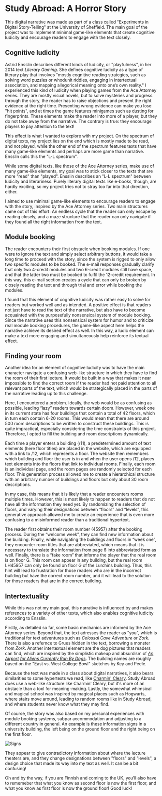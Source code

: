 # Study Abroad: A Horror Story
This digital narrative was made as part of a class called "Experiments in Digital Story-Telling" at the University of Sheffield. The main goal of the project was to implement minimal game-like elements that create cognitive ludicity and encourage readers to engage with the text closely. 

## Cognitive ludicity
Astrid Ensslin describes different kinds of ludicity, or "playfulness", in her 2014 text *Literary Gaming*. She defines cognitive ludicity as a type of literary play that involves "mostly cognitive reading strategies, such as solving word puzzles or whodunit riddles, engaging in intertextual association, and mapping allegorical meaning onto one’s own reality." I experienced this kind of ludicity when playing games from the Ace Attorney series. They are mostly visual novels, but to solve mysteries and progress through the story, the reader has to raise objections and present the right evidence at the right time. Presenting wrong evidence can make you lose "hit points", and at times the game features minigames such as dusting for fingerprints. These elements make the reader into more of a player, but they do not take away from the narrative. The contrary is true: they encourage players to pay attention to the text!

This effect is what I wanted to explore with my project. On the spectrum of digital texts, my project lies on the end which is mostly made to be read, and not played, while the other end of the spectrum features texts that have many game-like elements and perhaps are more game than narrative. Ensslin calls this the "L-L spectrum".

While some digital texts, like those of the Ace Attorney series, make use of many game-like elements, my goal was to stick closer to the texts that are more "read" than "played". Ensslin describes an "L-L spectrum" between ludicity and literariness. Purely literary digital texts like e-books, though, are hardly exciting, so my project tries not to stray too far into that direction, either.

I aimed to use minimal game-like elements to encourage readers to engage with the story, inspired by the Ace Attorney series. Two main structures came out of this effort: An endless cycle that the reader can only escape by reading closely, and a maze structure that the reader can only navigate if they found all the right information from the text.

## Module booking
The reader encounters their first obstacle when booking modules. If one were to ignore the text and simply select arbitrary buttons, it would take a long time to proceed with the story, since the system is rigged to only allow two specific modules to be booked. The e-mail responses gradually clarify that only two 4-credit modules and two 6-credit modules still have space, and that the latter two must be booked to fulfil the 12-credit requirement. In this way, this e-mail section creates a cycle that can only be broken by closely reading the text and through trial and error while booking the modules.

I found that this element of cognitive ludicity was rather easy to solve for readers but worked well and as intended. A positive effect is that readers not just have to read the text of the narrative, but also have to become acquainted with the purposefully nonsensical system of module booking. Since the narrative uses this nonsensical system for humor and to criticize real module booking procedures, the game-like aspect here helps the narrative achieve its desired effect as well. In this way, a ludic element can make a text more engaging and simultaneously help reinforce its textual effect.

## Finding your room
Another idea for an element of cognitive ludicity was to have the main character navigate a confusing web-like structure in which they have to find the room of their first lecture. It would be built in a way that makes it near impossible to find the correct room if the reader had not paid attention to all relevant parts of the text, which would be strategically placed in the parts of the narrative leading up to this challenge. 

Here, I encountered a problem. Ideally, the web would be as confusing as possible, leading “lazy” readers towards certain doom. However, week one in its current state has four buildings that contain a total of 42 floors, which in turn each contain 6-20 rooms. This would mean that there are around 500 room descriptions to be written to construct these buildings. This is quite impractical, especially considering the time constraints of this project. Therefore, I opted to fill the building and room descriptions dynamically. 

Each time a player enters a building (/11), a predetermined amount of text elements (here floor titles) are placed in the website, which are equipped with a link to /12, which represents a floor. The website then remembers which building and floor the user is in and when the user opens /12, places text elements into the floors that link to individual rooms. Finally, each room is an individual page, and the room pages are randomly selected for each floor. This generation process allowed me to create a hierarchical structure with an arbitrary number of buildings and floors but only about 30 room descriptions. 

In my case, this means that it is likely that a reader encounters rooms multiple times. However, this is most likely to happen to readers that do not have all the information they need yet. By randomizing the selection of floors, and varying their designations between “floors” and “levels”, this generative approach allowed me to create an experience that is even more confusing to a misinformed reader than a traditional hypertext. 

The reader first obtains their room number (45957) after the booking process. During the “welcome week”, they can find new information about the building. Finally, while navigating the buildings and floors in “week one”, they encounter room titles that are abbreviated, which means that it is necessary to translate the information from page 6 into abbreviated form as well. Finally, there is a “fake room” that informs the player that the real room is on floor G. This room can appear in any building, but the real room LH45957 can only be found on floor G of the Lurchins building. Thus, this hint will lead to frustration for those readers who are in the incorrect building but have the correct room number, and it will lead to the solution for those readers that are in the correct building.

## Intertextuality
While this was not my main goal, this narrative is influenced by and makes references to a variety of other texts, which also enables cognitive ludicity according to Ensslin.

Firstly, as detailed so far, some basic mechanics are informed by the Ace Attorney series. Beyond that, the text adresses the reader as "you", which is traditional for text adventures such as *Colossal Cave Adventure* or *Zork*. There is also a refernce to Grues hidden in the text, borrowing a monster from *Zork*. Another intertextual element are the dog pictures that readers can find, which are inspired by the simplistic makeup and absurdism of [*An Airport for Aliens Currently Run By Dogs*](https://www.theguardian.com/games/2021/jun/02/an-airport-for-aliens-currently-run-by-dogs-review-surrealist-humour-in-ruff-packaging). The building names are roughly based on the "East vs. West College Bowl" sketches by Key and Peele.

Because the text was made in a class about digital narratives, it also bears similarities to some hypertexts we read, like [Charmin' Cleary](http://www.eastgate.com/Charmin/). Study Abroad does use a web-like structure like Charmin' Cleary, but it's more of an obstacle than a tool for meaning-making. Lastly, the somewhat whimsical and magical school was inspired by magical places such as Hogwarts, where stairs move around, leading to random rooms like in Study Abroad, and where students never know what they may find.

Of course, the story was also based on my personal experiences with module booking systems, subpar accommodation and adjusting to a different country in general. An example is these information signs in a university building, the left being on the ground floor and the right being on the first floor. 

![Signs](static/readme-img/signs.png)

They appear to give contradictory information about where the lecture theaters are, and they change designations between "floors" and "levels", a design choice that made its way into my text as well. It can be a bit confusing!

Oh and by the way, if you are Finnish and coming to the UK, you'll also have to rememeber that what you know as second floor is now the first floor, and what you know as first floor is now the ground floor! Good luck!